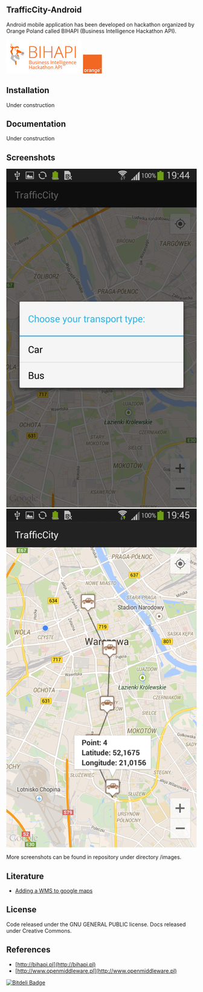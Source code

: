 ## TrafficCity-Android

Android mobile application has been developed on hackathon organized by Orange Poland called BIHAPI (Business Intelligence Hackathon API).

![BIHAPI](https://github.com/GarciaPL/TrafficCity/blob/master/images/bihapi.png "BIHAPI")
![Orange](https://github.com/GarciaPL/TrafficCity/blob/master/images/orange.png "Orange")

## Installation

Under construction

## Documentation

Under construction

## Screenshots

![TransportType](https://github.com/GarciaPL/TrafficCity-Android/blob/master/images/TypTransportu.png "Transport Type")
![DailyRoute](https://github.com/GarciaPL/TrafficCity-Android/blob/master/images/TrasaUzytkownika.png "Daily route")

More screenshots can be found in repository under directory /images.

## Literature

- [Adding a WMS to google maps](http://androidgismap.blogspot.com/2011/07/adding-wms-to-google-maps.html)

## License

Code released under the GNU GENERAL PUBLIC license. Docs released under Creative Commons.

## References
- [http://bihapi.pl](http://bihapi.pl)
- [http://www.openmiddleware.pl](http://www.openmiddleware.pl)

[![Bitdeli Badge](https://d2weczhvl823v0.cloudfront.net/GarciaPL/trafficcity-android/trend.png)](https://bitdeli.com/free "Bitdeli Badge")
